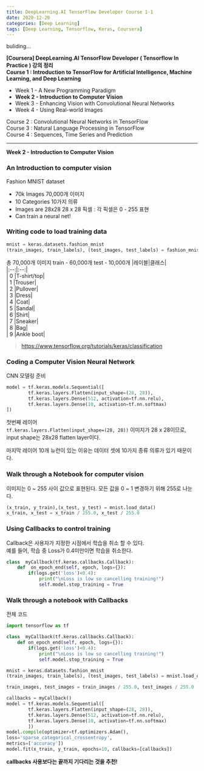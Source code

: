 ```yaml
---
title: DeepLearning.AI TensorFlow Developer Course 1-1
date: 2020-12-20
categories: [Deep Learning]
tags: [Deep Learning, Tensorflow, Keras, Coursera]
---
```


buliding...

**[Coursera] DeepLearning.AI TensorFlow Developer ( Tensorflow In Practice ) 강의 정리**  
**Course 1 : Introduction to TensorFlow for Artificial Intelligence, Machine Learning, and Deep Learning**
- Week 1 - A New Programming Paradigm
- **Week 2 - Introduction to Computer Vision**
- Week 3 - Enhancing Vision with Convolutional Neural Networks
- Week 4 - Using Real-world Images

Course 2 : Convolutional Neural Networks in TensorFlow  
Course 3 : Natural Language Processing in TensorFlow  
Course 4 : Sequences, Time Series and Prediction

---

**Week 2 - Introduction to Computer Vision**

### An Introduction to computer vision

Fashion MNIST dataset
- 70k Images
70,000개 이미지
- 10 Categories
10가지 의류
- Images are 28x28
28 x 28 픽셀 : 각 픽셀은 0 - 255 표현
- Can train a neural net!


### Writing code to load training data
```python
mnist = keras.datasets.fashion_mnist
(train_images, train_labels), (test_images, test_labels) = fashion_mnist.load_data()
```
총 70,000개 이미지
train - 60,000개
test - 10,000개
|레이블|클래스|  
|:--:|:--:|  
| 0 |T-shirt/top|  
| 1 |Trouser|  
| 2 |Pullover|  
| 3 |Dress|  
| 4 |Coat|  
| 5 |Sandal|  
| 6 |Shirt|  
| 7 |Sneaker|  
| 8 |Bag|  
| 9 |Ankle boot|  

> https://www.tensorflow.org/tutorials/keras/classification


### Coding a Computer Vision Neural Network

CNN 모델링 준비
```python
model = tf.keras.models.Sequential([
		tf.keras.layers.Flatten(input_shape=(28, 28)),
		tf.keras.layers.Dense(512, activation=tf.nn.relu),
		tf.keras.layers.Dense(10, activation=tf.nn.softmax)
])
```

첫번째 레이어  
`tf.keras.layers.Flatten(input_shape=(28, 28))`
이미지가 28 x 28이므로, input shape는 28x28 flatten layer이다.

마지막 레이어
10개 뉴런이 있는 이유는 데이터 셋에 10가지 종류 의류가 있기 때문이다.


### Walk through a Notebook for computer vision
이미지는 0 ~ 255 사이 값으로 표현된다.
모든 값을 0 ~ 1 변경하기 위해 255로 나눈다.
```python
(x_train, y_train),(x_test, y_test) = mnist.load_data()
x_train, x_test = x_train / 255.0, x_test / 255.0
```

### Using Callbacks to control training
Callback은 사용자가 지정한 시점에서 학습을 취소 할 수 있다.  
예를 들어, 학습 중 Loss가 0.4미만이면 학습을 취소한다.

```python
class  myCallback(tf.keras.callbacks.Callback):
	def  on_epoch_end(self, epoch, logs={}):
		if(logs.get('loss')<0.4):
			print("\nLoss is low so cancelling training!")
			self.model.stop_training = True
```

### Walk through a notebook with Callbacks
전체 코드
```python
import tensorflow as tf

class  myCallback(tf.keras.callbacks.Callback):
	def on_epoch_end(self, epoch, logs={}):
		if(logs.get('loss')<0.4):
			print("\nLoss is low so cancelling training!")
			self.model.stop_training = True

mnist = keras.datasets.fashion_mnist
(train_images, train_labels), (test_images, test_labels) = mnist.load_data()

train_images, test_images = train_images / 255.0, test_images / 255.0

callbacks = myCallback()
model = tf.keras.models.Sequential([
		tf.keras.layers.Flatten(input_shape=(28, 28)),
		tf.keras.layers.Dense(512, activation=tf.nn.relu),
		tf.keras.layers.Dense(10, activation=tf.nn.softmax)
		])
model.compile(optimizer=tf.optimizers.Adam(),
loss='sparse_categorical_crossentropy',
metrics=['accuracy'])
model.fit(x_train, y_train, epochs=10, callbacks=[callbacks])
```

**callbacks 사용보다는 끝까지 기다리는 것을 추천!**
